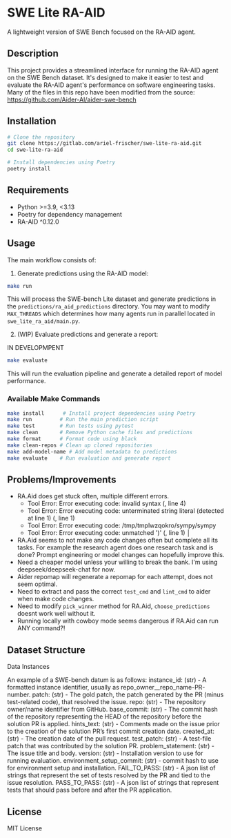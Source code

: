 # SWE Lite RA-AID

A lightweight version of SWE Bench focused on the RA-AID agent.

## Description

This project provides a streamlined interface for running the RA-AID agent on the SWE Bench dataset. It's designed to make it easier to test and evaluate the RA-AID agent's performance on software engineering tasks.
Many of the files in this repo have been modified from the source: https://github.com/Aider-AI/aider-swe-bench

## Installation

```bash
# Clone the repository
git clone https://gitlab.com/ariel-frischer/swe-lite-ra-aid.git
cd swe-lite-ra-aid

# Install dependencies using Poetry
poetry install
```

## Requirements

- Python >=3.9, <3.13
- Poetry for dependency management
- RA-AID ^0.12.0

## Usage

The main workflow consists of:

1. Generate predictions using the RA-AID model:
```bash
make run
```
This will process the SWE-bench Lite dataset and generate predictions in the `predictions/ra_aid_predictions` directory.
You may want to modify `MAX_THREADS` which determines how many agents run in parallel located in `swe_lite_ra_aid/main.py`.

2. (WIP) Evaluate predictions and generate a report:

IN DEVELOPMPENT

```bash
make evaluate
```
This will run the evaluation pipeline and generate a detailed report of model performance.


### Available Make Commands

```bash
make install      # Install project dependencies using Poetry
make run         # Run the main prediction script
make test        # Run tests using pytest
make clean       # Remove Python cache files and predictions
make format      # Format code using black
make clean-repos # Clean up cloned repositories
make add-model-name # Add model metadata to predictions
make evaluate    # Run evaluation and generate report
```

## Problems/Improvements
* RA.Aid does get stuck often, multiple different errors.
  * Tool Error: Error executing code: invalid syntax (, line 4)
  * Tool Error: Error executing code: unterminated string literal (detected at line 1) (, line 1) 
  * Tool Error: Error executing code: /tmp/tmplwzqokro/sympy/sympy
  * Tool Error: Error executing code: unmatched ')' (, line 1)                                                │
* RA.Aid seems to not make any code changes often but complete all its tasks.
  For example the research agent does one research task and is done? Prompt engineering or
  model changes can hopefully improve this.
* Need a cheaper model unless your willing to break the bank. I'm using deepseek/deepseek-chat for now.
* Aider repomap will regenerate a repomap for each attempt, does not seem optimal.
* Need to extract and pass the correct `test_cmd` and `lint_cmd` to aider when make code changes.
* Need to modify `pick_winner` method for RA.Aid, `choose_predictions` doesnt work well without it.
* Running locally with cowboy mode seems dangerous if RA.Aid can run ANY command?!

## Dataset Structure
Data Instances

An example of a SWE-bench datum is as follows:
instance_id: (str) - A formatted instance identifier, usually as repo_owner__repo_name-PR-number.
patch: (str) - The gold patch, the patch generated by the PR (minus test-related code), that resolved the issue.
repo: (str) - The repository owner/name identifier from GitHub.
base_commit: (str) - The commit hash of the repository representing the HEAD of the repository before the solution PR is applied.
hints_text: (str) - Comments made on the issue prior to the creation of the solution PR’s first commit creation date.
created_at: (str) - The creation date of the pull request.
test_patch: (str) - A test-file patch that was contributed by the solution PR.
problem_statement: (str) - The issue title and body.
version: (str) - Installation version to use for running evaluation.
environment_setup_commit: (str) - commit hash to use for environment setup and installation.
FAIL_TO_PASS: (str) - A json list of strings that represent the set of tests resolved by the PR and tied to the issue resolution.
PASS_TO_PASS: (str) - A json list of strings that represent tests that should pass before and after the PR application.


## License

MIT License
